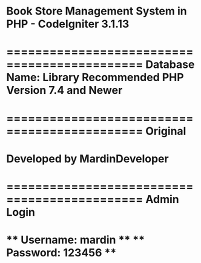 # **Book Store Management System in PHP - CodeIgniter 3.1.13**

=============================================
**Database Name: Library**
**Recommended PHP Version 7.4 and Newer**
=============================================


=============================================
**Original**
=============================================
**Developed by MardinDeveloper**
=============================================

=============================================
**Admin Login**
=============================================
** Username: mardin **
** Password: 123456 **
=============================================
